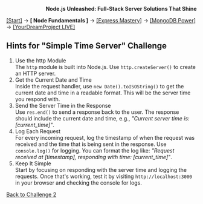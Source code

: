 **<p align="right">Node.js Unleashed: Full-Stack Server Solutions That Shine</p>**

[[Start]](../Introduction.md) → **[ Node Fundamentals ]** → [[Express Mastery]](../chapter-02/2-1.md) → [[MongoDB Power]](#mongodb) → [[YourDreamProject LIVE]](#project)

## Hints for "Simple Time Server" Challenge

1. Use the http Module<br />
   The `http` module is built into Node.js. Use `http.createServer()` to create an HTTP server.
2. Get the Current Date and Time<br />
   Inside the request handler, use `new Date().toISOString()` to get the current date and time in a readable format. This will be the server time you respond with.
3. Send the Server Time in the Response<br />
   Use `res.end()` to send a response back to the user. The response should include the current date and time, e.g., *"Current server time is: [current_time]"*.
4. Log Each Request<br />
   For every incoming request, log the timestamp of when the request was received and the time that is being sent in the response. Use `console.log()` for logging. You can format the log like: *"Request received at [timestamp], responding with time: [current_time]"*.
5. Keep It Simple<br />
   Start by focusing on responding with the server time and logging the requests. Once that's working, test it by visiting `http://localhost:3000` in your browser and checking the console for logs.

[Back to Challenge 2](1-5SB-2.md)
